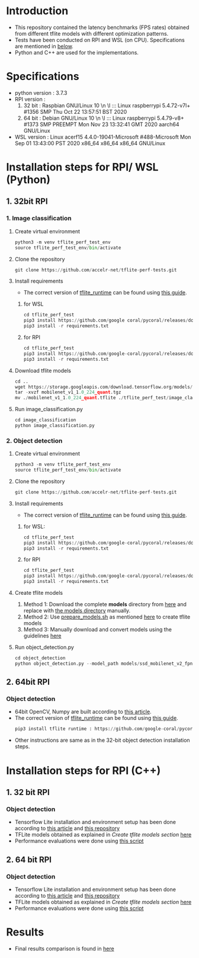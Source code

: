 
# Introduction

* This repository contained the latency benchmarks (FPS rates) obtained from different tflite models with different optimization patterns. 
* Tests have been conducted on RPI and WSL (on CPU). Specifications are mentioned in [below](#specifications).
* Python and C++ are used for the implementations.


# Specifications

* python version               : 3.7.3
* RPI version                  : 
	1. 32 bit : Raspbian GNU/Linux 10 \n \l ::: Linux raspberrypi 5.4.72-v7l+ #1356 SMP Thu Oct 22 13:57:51 BST 2020
	2. 64 bit : Debian GNU/Linux 10 \n \l ::: Linux raspberrypi 5.4.79-v8+ #1373 SMP PREEMPT Mon Nov 23 13:32:41 GMT 2020 aarch64 GNU/Linux
* WSL version                  : Linux acerf15 4.4.0-19041-Microsoft #488-Microsoft Mon Sep 01 13:43:00 PST 2020 x86_64 x86_64 x86_64 GNU/Linux

# Installation steps for RPI/ WSL (Python)

## 1. 32bit RPI

### 1. Image classification
1. Create virtual environment

	```python
	python3 -m venv tflite_perf_test_env
	source tflite_perf_test_env/bin/activate
	```

1. Clone the repository

	```python
	git clone https://github.com/accelr-net/tflite-perf-tests.git
	```

1. Install requirements
	* The correct version of [tflite_runtime](https://www.tensorflow.org/lite/guide/python) can be found using [this guide](https://www.tensorflow.org/lite/guide/python#install_just_the_tensorflow_lite_interpreter).
	
	1. for WSL
		```python
		cd tflite_perf_test
		pip3 install https://github.com/google coral/pycoral/releases/download/release frogfish/tflite_runtime-2.5.0-cp37-cp37m-linux_x86_64.whl
		pip3 install -r requirements.txt
		```

	1. for RPI
		```python
		cd tflite_perf_test
		pip3 install https://github.com/google-coral/pycoral/releases/download/release-frogfish/tflite_runtime-2.5.0-cp37-cp37m-linux_armv7l.whl
		pip3 install -r requirements.txt
		```


1. Download tflite models
	```python
	cd ..
	wget https://storage.googleapis.com/download.tensorflow.org/models/mobilenet_v1_2018_08_02/mobilenet_v1_1.0_224_quant.tgz
	tar -xvzf mobilenet_v1_1.0_224_quant.tgz
	mv ./mobilenet_v1_1.0_224_quant.tflite ./tflite_perf_test/image_classification/models/mobilenet_v1/model.tflite
	```

1. Run image_classification.py
	```python
	cd image_classification
	python image_classification.py
	```

### 2. Object detection 
1. Create virtual environment
	```python
	python3 -m venv tflite_perf_test_env
	source tflite_perf_test_env/bin/activate
	```
1. Clone the repository
	```python
	git clone https://github.com/accelr-net/tflite-perf-tests.git
	```

2. Install requirements
	* The correct version of [tflite_runtime](https://www.tensorflow.org/lite/guide/python) can be found using [this guide](https://www.tensorflow.org/lite/guide/python#install_just_the_tensorflow_lite_interpreter).

	1. for WSL: 
		```python
		cd tflite_perf_test
		pip3 install https://github.com/google-coral/pycoral/releases/download/release-frogfish/tflite_runtime-2.5.0-cp37-cp37m-linux_x86_64.whl
		pip3 install -r requirements.txt
		```

	2. for RPI
		```python
		cd tflite_perf_test
		pip3 install https://github.com/google-coral/pycoral/releases/download/release-frogfish/tflite_runtime-2.5.0-cp37-cp37m-linux_armv7l.whl
		pip3 install -r requirements.txt
		```

3. Create tflite models
	1. Method 1: Download the complete **models** directory from [here](https://1drv.ms/u/s!AvriZdYzHLumoTuwMo0HXLCfHCMC?e=o71kcT) and replace with [the models directory](object_detection/models) manually.
	2. Method 2: Use [prepare_models.sh](object_detection/models/prepare_models.sh) as mentioned [here](https://github.com/udithh-accelr/test-repo/tree/main/object_detection/models#2-method-2-1) to create tflite models
	3. Method 3: Manually download and convert models using the guidelines [here](https://github.com/udithh-accelr/test-repo/tree/main/object_detection/models#3-method-3-1)

4. Run object_detection.py
	```python
	cd object_detection 
	python object_detection.py --model_path models/ssd_mobilenet_v2_fpnlite_320x320/method5.tflite --label_path models/default_setting/coco_labelmap.txt
	```

## 2. 64bit RPI

### Object detection 

* 64bit OpenCV, Numpy are built according to [this article](https://qengineering.eu/install-opencv-4.5-on-raspberry-64-os.html).
* The correct version of [tflite_runtime](https://www.tensorflow.org/lite/guide/python) can be found using [this guide](https://www.tensorflow.org/lite/guide/python#install_just_the_tensorflow_lite_interpreter).
	```python
	pip3 install tflite runtime : https://github.com/google-coral/pycoral/releases/download/release-frogfish/tflite_runtime-2.5.0-cp37-cp37m-linux_aarch64.whl
	```
* Other instructions are same as in the 32-bit object detection installation steps.




# Installation steps for RPI (C++)

## 1. 32 bit RPI

### Object detection 

* Tensorflow Lite installation and environment setup has been done according to [this article](https://qengineering.eu/install-tensorflow-2-lite-on-raspberry-pi-4.html) and [this repository](https://github.com/Qengineering/TensorFlow_Lite_SSD_RPi_32-bits)
* TFLite models obtained as explained in *Create tflite models section* [here](https://github.com/accelr-net/tflite-perf-tests#2-object-detection)
* Performance evaluations were done using [this script](https://github.com/accelr-net/tflite-perf-tests/blob/main/object_detection/object_detection.cpp)

## 2. 64 bit RPI

### Object detection 

* Tensorflow Lite installation and environment setup has been done according to [this article](https://qengineering.eu/install-tensorflow-2-lite-on-raspberry-64-os.html) and [this repository](https://github.com/Qengineering/TensorFlow_Lite_SSD_RPi_64-bits)
* TFLite models obtained as explained in *Create tflite models section* [here](https://github.com/accelr-net/tflite-perf-tests###2-object-detection)
* Performance evaluations were done using [this script](https://github.com/accelr-net/tflite-perf-tests/blob/main/object_detection/object_detection.cpp)

# Results
* Final results comparison is found in [here](object_detection/README.md#comparison-results)
